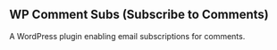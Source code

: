 ## WP Comment Subs (Subscribe to Comments)

A WordPress plugin enabling email subscriptions for comments.
